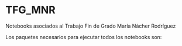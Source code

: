 # TFG_MNR
Notebooks asociados al Trabajo Fin de Grado María Nácher Rodríguez

Los paquetes necesarios para ejecutar todos los notebooks son:
